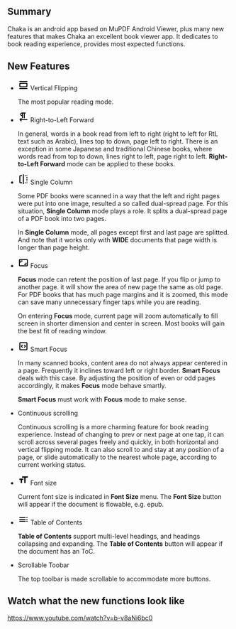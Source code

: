 ## Summary
Chaka is an android app based on MuPDF Android Viewer, plus many new features that makes Chaka an excellent book viewer app. It dedicates to book reading experience, provides most expected functions.

## New Features
- <img src="resources/flip_vertical.png"> Vertical Flipping

  The most popular reading mode.

- <img src="resources/text_left.png"> Right-to-Left Forward

  In general, words in a book read from left to right (right to left for RtL text such as Arabic), lines top to down, page left to right. There is an exception in some Japanese and traditional Chinese books, where words read from top to down, lines right to left, page right to left. **Right-to-Left Forward** mode can be applied to these books.

- <img src="resources/single_column.png"> Single Column

  Some PDF books were scanned in a way that the left and right pages were put into one image, resulted a so called dual-spread page. For this situation, **Single Column** mode plays a role. It splits a dual-spread page of a PDF book into two pages.

  In **Single Column** mode, all pages except first and last page are splitted. And note that it works only with **WIDE** documents that page width is longer than page height.

- <img src="resources/focus.png"> Focus

  **Focus** mode can retent the position of last page. If you flip or jump to another page. it will show the area of new page the same as old page. For PDF books that has much page margins and it is zoomed, this mode can save many unnecessary finger taps while you are reading.

  On entering **Focus** mode, current page will zoom automatically to fill screen in shorter dimension and center in screen. Most books will gain the best fit of reading window.

- <img src="resources/smart_focus.png"> Smart Focus

  In many scanned books, content area do not always appear centered in a page. Frequently it inclines toward left or right border. **Smart Focus** deals with this case. By adjusting the position of even or odd pages accordingly, it makes **Focus** mode behave smartly.

  **Smart Focus** must work with **Focus** mode to make sense.

- Continuous scrolling

  Continuous scrolling is a more charming feature for book reading experience. Instead of changing to prev or next page at one tap, it can scroll across several pages freely and quickly, in both horizontal and vertical flipping mode. It can also scroll to and stay at any position of a page, or slide automatically to the nearest whole page, according to current working status.

- <img src="resources/format.png"> Font size

  Current font size is indicated in **Font Size** menu. The **Font Size** button will appear if the document is flowable, e.g. epub.

- <img src="resources/toc.png"> Table of Contents

  **Table of Contents** support multi-level headings, and headings collapsing and expanding. The **Table of Contents** button will appear if the document has an ToC.

- Scrollable Toobar

  The top toolbar is made scrollable to accommodate more buttons.

## Watch what the new functions look like
<a src="https://www.youtube.com/watch?v=b-v8aNi6bc0">https://www.youtube.com/watch?v=b-v8aNi6bc0</a>
